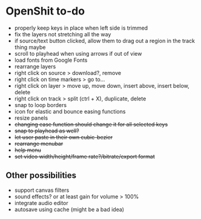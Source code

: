 # OpenShit to-do

- properly keep keys in place when left side is trimmed
- fix the layers not stretching all the way
- if source/text button clicked, allow them to drag out a region in the track thing maybe
- scroll to playhead when using arrows if out of view
- load fonts from Google Fonts
- rearrange layers
- right click on source > download?, remove
- right click on time markers > go to...
- right click on layer > move up, move down, insert above, insert below, delete
- right click on track > split (ctrl + X), duplicate, delete
- snap to loop borders
- icon for elastic and bounce easing functions
- resize panels
- ~~changing ease function should change it for all selected keys~~
- ~~snap to playhead as well?~~
- ~~let user paste in their own cubic-bezier~~
- ~~rearrange menubar~~
- ~~help menu~~
- ~~set video width/height/frame rate?/bitrate/export format~~

## Other possibilities

- support canvas filters
- sound effects? or at least gain for volume > 100%
- integrate audio editor
- autosave using cache (might be a bad idea)
